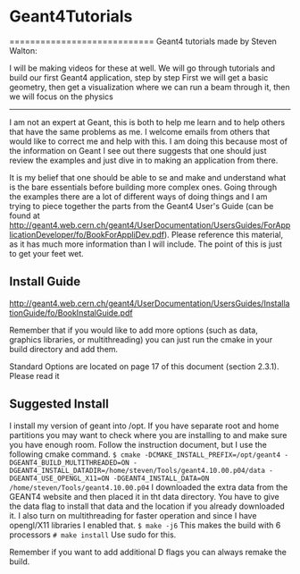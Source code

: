 # Geant4Tutorials
============================
Geant4 tutorials made by Steven Walton:

I will be making videos for these at well. 
We will go through tutorials and build our first Geant4 application, step by step
First we will get a basic geometry, then get a visualization where we can run a beam through it, then we will focus on the physics

--------------------------------------
I am not an expert at Geant, this is both to help me learn and to help others that have the same problems as me. I welcome emails from others that would like to correct me and help with this. I am doing this because most of the information on Geant I see out there suggests that one should just review the examples and just dive in to making an application from there.

It is my belief that one should be able to se and make and understand what is the bare essentials before building more complex ones. Going through the examples there are a lot of different ways of doing things and I am trying to piece together the parts from the Geant4 User's Guide (can be found at http://geant4.web.cern.ch/geant4/UserDocumentation/UsersGuides/ForApplicationDeveloper/fo/BookForAppliDev.pdf). Please reference this material, as it has much more information than I will include. The point of this is just to get your feet wet.

Install Guide
--------------
http://geant4.web.cern.ch/geant4/UserDocumentation/UsersGuides/InstallationGuide/fo/BookInstalGuide.pdf

Remember that if you would like to add more options (such as data, graphics libraries, or multithreading) you can just run the cmake in your build directory and add them. 

Standard Options are located on page 17 of this document (section 2.3.1). Please read it

Suggested Install
----------------------
I install my version of geant into /opt. If you have separate root and home partitions you may want to check where you are installing to and make sure you have enough room.
Follow the instruction document, but I use the following cmake command.
```$ cmake -DCMAKE_INSTALL_PREFIX=/opt/geant4 -DGEANT4_BUILD_MULTITHREADED=ON -DGEANT4_INSTALL_DATADIR=/home/steven/Tools/geant4.10.00.p04/data -DGEANT4_USE_OPENGL_X11=ON -DGEANT4_INSTALL_DATA=ON /home/steven/Tools/geant4.10.00.p04```
I downloaded the extra data from the GEANT4 website and then placed it in tht data directory. You have to give the data flag to install that data and the location if you already downloaded it. I also turn on multithreading for faster operation and since I have opengl/X11 libraries I enabled that. 
```$ make -j6```
This makes the build with 6 processors
```# make install```
Use sudo for this. 

Remember if you want to add additional D flags you can always remake the build. 
